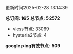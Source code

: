 更新时间2025-02-28 13:14:39

**总订阅: 165**
**总节点: 52572**
- vless节点: 33069
- hysteria2节点: 4

**google ping有效节点: 509**
